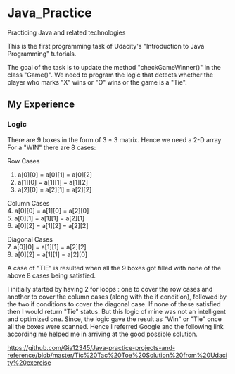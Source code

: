# Java_Practice
Practicing Java and related technologies

This is the first programming task of Udacity's "Introduction to Java Programming" tutorials.

The goal of the task is to update the method "checkGameWinner()" in the class "Game()". We need to program the logic that detects whether the player who marks "X" wins or "O" wins or the game is a "Tie".

## My Experience

### Logic
There are 9 boxes in the form of 3 * 3 matrix. Hence we need a 2-D array
For a "WIN" there are 8 cases:

Row Cases <br />
1. a[0][0] = a[0][1] = a[0][2] <br />
2. a[1][0] = a[1][1] = a[1][2] <br />
3. a[2][0] = a[2][1] = a[2][2] <br />

Column Cases <br />
4. a[0][0] = a[1][0] = a[2][0] <br />
5. a[0][1] = a[1][1] = a[2][1] <br />
6. a[0][2] = a[1][2] = a[2][2] <br />

Diagonal Cases <br />
7. a[0][0] = a[1][1] = a[2][2] <br />
8. a[0][2] = a[1][1] = a[2][0] <br />

A case of "TIE" is resulted when all the 9 boxes got filled with none of the above 8 cases being satisfied.

I initially started by having 2 for loops : one to cover the row cases and another to cover the column cases (along with the if condition), followed by the two if conditions to cover the diagonal case. If none of these satisfied then I would return "Tie" status.
But this logic of mine was not an intelligent and optimized one. Since, the logic gave the result as "Win" or "Tie" once all the boxes were scanned.
Hence I referred Google and the following link according me helped me in arriving at the good possible solution.

https://github.com/Gia12345/Java-practice-projects-and-reference/blob/master/Tic%20Tac%20Toe%20Solution%20from%20Udacity%20exercise
